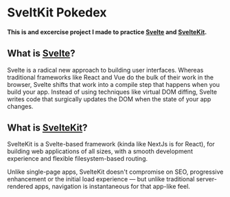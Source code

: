 # SveltKit Pokedex

#### This is and excercise project I made to practice [Svelte](https://svelte.dev/) and [SvelteKit](https://kit.svelte.dev/).

## What is [Svelte](https://svelte.dev/)?

Svelte is a radical new approach to building user interfaces. Whereas traditional frameworks like React and Vue do the bulk of their work in the browser, Svelte shifts that work into a compile step that happens when you build your app.
Instead of using techniques like virtual DOM diffing, Svelte writes code that surgically updates the DOM when the state of your app changes.

## What is [SvelteKit](https://kit.svelte.dev/)?

SvelteKit is a Svelte-based framework (kinda like NextJs is for React), for building web applications of all sizes, with a smooth development experience and flexible filesystem-based routing.

Unlike single-page apps, SvelteKit doesn't compromise on SEO, progressive enhancement or the initial load experience — but unlike traditional server-rendered apps, navigation is instantaneous for that app-like feel.
